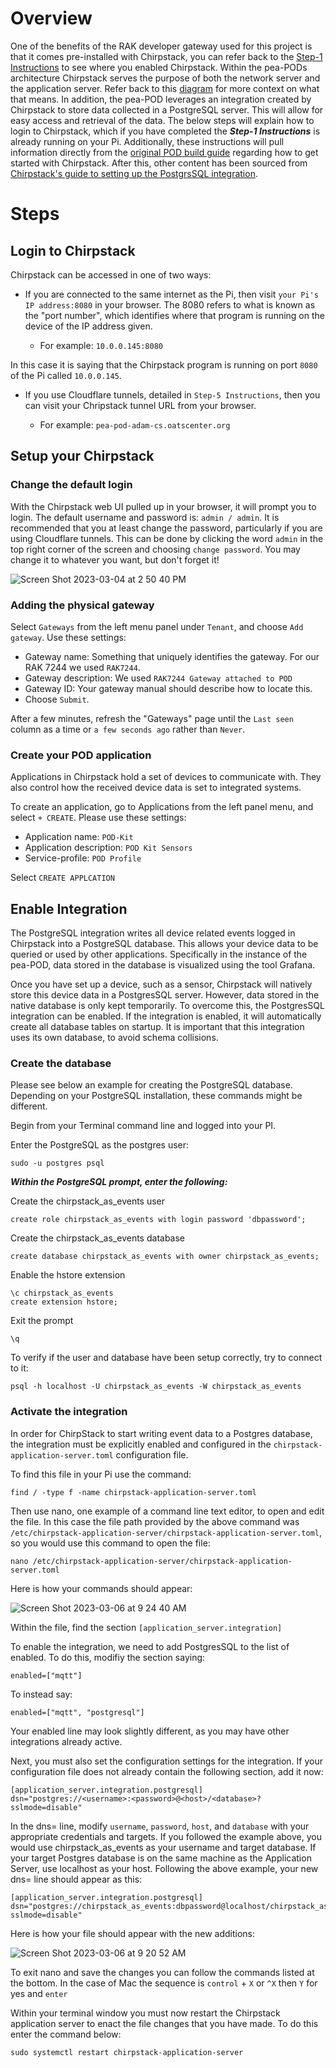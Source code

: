# **Overview**

One of the benefits of the RAK developer gateway used for this project is that it comes pre-installed with Chirpstack, you can refer back to the [Step-1 Instructions](https://github.com/adamschreck/pea-pod/blob/main/Step-1%20Gateway%20and%20Computer%20Setup/Step-1%20Instructions.md#setup-rak-gateway-channel-plan) to see where you enabled Chirpstack. Within the pea-PODs architecture Chirpstack serves the purpose of both the network server and the application server. Refer back to this [diagram](https://github.com/adamschreck/pea-pod#diagram-describing-pea-pod-architecture) for more context on what that means. In addition, the pea-POD leverages an integration created by Chirpstack to store data collected in a PostgreSQL server. This will allow for easy access and retrieval of the data. The below steps will explain how to login to Chirpstack, which if you have completed the ***Step-1 Instructions*** is already running on your Pi. Additionally, these instructions will pull information directly from the [original POD build guide](https://github.com/oats-center/pod/blob/main/build-guide.md) regarding how to get started with Chirpstack. After this, other content has been sourced from [Chirpstack's guide to setting up the PostgrsSQL integration](https://www.chirpstack.io/application-server/integrations/postgresql/). 

# **Steps**

## Login to Chirpstack

Chirpstack can be accessed in one of two ways:

- If you are connected to the same internet as the Pi, then visit `your Pi's IP address:8080` in your browser. The 8080 refers to what is known as the "port number", which identifies where that program is running on the device of the IP address given.

  - For example: `10.0.0.145:8080`

 In this case it is saying that the Chirpstack program is running on port `8080` of the Pi called `10.0.0.145`.

- If you use Cloudflare tunnels, detailed in `Step-5 Instructions`, then you can visit your Chripstack tunnel URL from your browser.

  - For example: `pea-pod-adam-cs.oatscenter.org`

## Setup your Chirpstack

### Change the default login

With the Chirpstack web UI pulled up in your browser, it will prompt you to login. The default username and password is: `admin / admin`. It is recommended that you at least change the password, particularly if you are using Cloudflare tunnels. This can be done by clicking the word `admin` in the top right corner of the screen and choosing `change password`. You may change it to whatever you want, but don't forget it!

![Screen Shot 2023-03-04 at 2 50 40 PM](https://user-images.githubusercontent.com/126691160/222926003-13bd44a7-469f-49a8-9a9a-43f37a55007b.png)

### Adding the physical gateway

Select `Gateways` from the left menu panel under `Tenant`, and choose `Add gateway`.
Use these settings:

- Gateway name: Something that uniquely identifies the gateway. For our RAK 7244 we used `RAK7244`.
- Gateway description: We used `RAK7244 Gateway attached to POD`
- Gateway ID: Your gateway manual should describe how to locate this.
- Choose `Submit`.

After a few minutes, refresh the "Gateways" page until the `Last seen` column as a time or `a few seconds ago` rather than `Never`.

### Create your POD application

Applications in Chirpstack hold a set of devices to communicate with.
They also control how the received device data is set to integrated systems.

To create an application, go to Applications from the left panel menu, and select `+ CREATE`.
Please use these settings:

- Application name: `POD-Kit`
- Application description: `POD Kit Sensors`
- Service-profile: `POD Profile`

Select `CREATE APPLCATION`

## Enable Integration

The PostgreSQL integration writes all device related events logged in Chirpstack into a PostgreSQL database. This allows your device data to be queried or used by other applications. Specifically in the instance of the pea-POD, data stored in the database is visualized using the tool Grafana.

Once you have set up a device, such as a sensor, Chirpstack will natively store this device data in a PostgresSQL server. However, data stored in the native database is only kept temporarily. To overcome this, the PostgresSQL integration can be enabled. If the integration is enabled, it will automatically create all database tables on startup. It is important that this integration uses its own database, to avoid schema collisions.

### Create the database

Please see below an example for creating the PostgreSQL database. Depending on your PostgreSQL installation, these commands might be different.

Begin from your Terminal command line and logged into your PI.

Enter the PostgreSQL as the postgres user:

    sudo -u postgres psql

***Within the PostgreSQL prompt, enter the following:***

Create the chirpstack_as_events user

    create role chirpstack_as_events with login password 'dbpassword';

Create the chirpstack_as_events database

    create database chirpstack_as_events with owner chirpstack_as_events;

Enable the hstore extension

    \c chirpstack_as_events
    create extension hstore;

Exit the prompt

    \q

To verify if the user and database have been setup correctly, try to connect to it:

    psql -h localhost -U chirpstack_as_events -W chirpstack_as_events

### Activate the integration

In order for ChirpStack to start writing event data to a Postgres database, the integration must be explicitly enabled and configured in the `chirpstack-application-server.toml` configuration file.

To find this file in your Pi use the command:

    find / -type f -name chirpstack-application-server.toml

Then use nano, one example of a command line text editor, to open and edit the file. In this case the file path provided by the above command was `/etc/chirpstack-application-server/chirpstack-application-server.toml`, so you would use this command to open the file:

    nano /etc/chirpstack-application-server/chirpstack-application-server.toml

Here is how your commands should appear:

![Screen Shot 2023-03-06 at 9 24 40 AM](https://user-images.githubusercontent.com/126691160/223145131-d3993b80-886c-4a67-ab60-5613ee0f365b.png)

Within the file, find the section `[application_server.integration]`

To enable the integration, we need to add PostgresSQL to the list of enabled. To do this, modifiy the section saying:

    enabled=["mqtt"]

To instead say:

    enabled=["mqtt", "postgresql"]

Your enabled line may look slightly different, as you may have other integrations already active.

Next, you must also set the configuration settings for the integration. If your configuration file does not already contain the following section, add it now:

    [application_server.integration.postgresql]
    dsn="postgres://<username>:<password>@<host>/<database>?sslmode=disable"

In the dns= line, modify `username`, `password`, `host`, and `database` with your appropriate credentials and targets. If you followed the example above, you would use chirpstack_as_events as your username and target database. If your target Postgres database is on the same machine as the Application Server, use localhost as your host. Following the above example, your new dns= line should appear as this:

    [application_server.integration.postgresql]
    dsn="postgres://chirpstack_as_events:dbpassword@localhost/chirpstack_as_events?sslmode=disable"

Here is how your file should appear with the new additions:

![Screen Shot 2023-03-06 at 9 20 52 AM](https://user-images.githubusercontent.com/126691160/223147632-7470fccf-8129-4fe3-af99-25ad12446c67.png)

To exit nano and save the changes you can follow the commands listed at the bottom. In the case of Mac the sequence is `control` + `X` or `^X` then `Y` for yes and `enter`

Within your terminal window you must now restart the Chirpstack application server to enact the file changes that you have made. To do this enter the command below:

    sudo systemctl restart chirpstack-application-server

